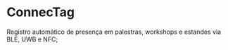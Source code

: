 # ConnecTag

Registro automático de presença em palestras, workshops e estandes via BLE, UWB e NFC;
